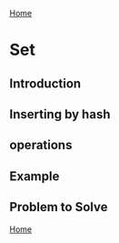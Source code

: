 [Home](README.md)
# Set
## Introduction
## Inserting by hash
## operations
## Example
## Problem to Solve

[Home](README.md)